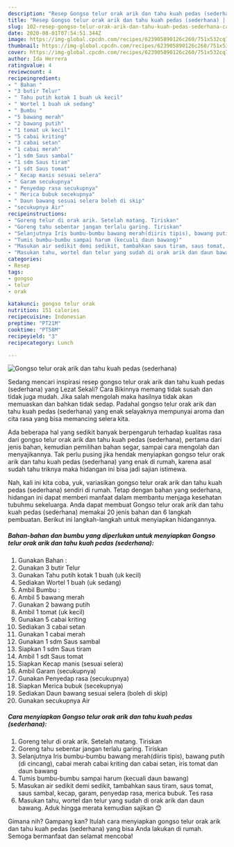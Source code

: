 ```yaml
---
description: "Resep Gongso telur orak arik dan tahu kuah pedas (sederhana) | Cara Masak Gongso telur orak arik dan tahu kuah pedas (sederhana) Yang Bisa Manjain Lidah"
title: "Resep Gongso telur orak arik dan tahu kuah pedas (sederhana) | Cara Masak Gongso telur orak arik dan tahu kuah pedas (sederhana) Yang Bisa Manjain Lidah"
slug: 102-resep-gongso-telur-orak-arik-dan-tahu-kuah-pedas-sederhana-cara-masak-gongso-telur-orak-arik-dan-tahu-kuah-pedas-sederhana-yang-bisa-manjain-lidah
date: 2020-08-01T07:54:51.344Z
image: https://img-global.cpcdn.com/recipes/623905890126c260/751x532cq70/gongso-telur-orak-arik-dan-tahu-kuah-pedas-sederhana-foto-resep-utama.jpg
thumbnail: https://img-global.cpcdn.com/recipes/623905890126c260/751x532cq70/gongso-telur-orak-arik-dan-tahu-kuah-pedas-sederhana-foto-resep-utama.jpg
cover: https://img-global.cpcdn.com/recipes/623905890126c260/751x532cq70/gongso-telur-orak-arik-dan-tahu-kuah-pedas-sederhana-foto-resep-utama.jpg
author: Ida Herrera
ratingvalue: 4
reviewcount: 4
recipeingredient:
- " Bahan "
- "3 butir Telur"
- " Tahu putih kotak 1 buah uk kecil"
- " Wortel 1 buah uk sedang"
- " Bumbu "
- "5 bawang merah"
- "2 bawang putih"
- "1 tomat uk kecil"
- "5 cabai kriting"
- "3 cabai setan"
- "1 cabai merah"
- "1 sdm Saus sambal"
- "1 sdm Saus tiram"
- "1 sdt Saus tomat"
- " Kecap manis sesuai selera"
- " Garam secukupnya"
- " Penyedap rasa secukupnya"
- " Merica bubuk secekupnya"
- " Daun bawang sesuai selera boleh di skip"
- "secukupnya Air"
recipeinstructions:
- "Goreng telur di orak arik. Setelah matang. Tiriskan"
- "Goreng tahu sebentar jangan terlalu garing. Tiriskan"
- "Selanjutnya Iris bumbu-bumbu bawang merah(diiris tipis), bawang putih (di cincang), cabai merah cabai kriting dan cabai setan, iris tomat dan daun bawang"
- "Tumis bumbu-bumbu sampai harum (kecuali daun bawang)"
- "Masukan air sedikit demi sedikit, tambahkan saus tiram, saus tomat, saus sambal, kecap, garam, penyedap rasa, merica bubuk. Tes rasa"
- "Masukan tahu, wortel dan telur yang sudah di orak arik dan daun bawang. Aduk hingga merata kemudian sajikan 😊"
categories:
- Resep
tags:
- gongso
- telur
- orak

katakunci: gongso telur orak 
nutrition: 151 calories
recipecuisine: Indonesian
preptime: "PT21M"
cooktime: "PT58M"
recipeyield: "3"
recipecategory: Lunch

---
```



![Gongso telur orak arik dan tahu kuah pedas (sederhana)](https://img-global.cpcdn.com/recipes/623905890126c260/751x532cq70/gongso-telur-orak-arik-dan-tahu-kuah-pedas-sederhana-foto-resep-utama.jpg)

Sedang mencari inspirasi resep gongso telur orak arik dan tahu kuah pedas (sederhana) yang Lezat Sekali? Cara Bikinnya memang tidak susah dan tidak juga mudah. Jika salah mengolah maka hasilnya tidak akan memuaskan dan bahkan tidak sedap. Padahal gongso telur orak arik dan tahu kuah pedas (sederhana) yang enak selayaknya mempunyai aroma dan cita rasa yang bisa memancing selera kita.

Ada beberapa hal yang sedikit banyak berpengaruh terhadap kualitas rasa dari gongso telur orak arik dan tahu kuah pedas (sederhana), pertama dari jenis bahan, kemudian pemilihan bahan segar, sampai cara mengolah dan menyajikannya. Tak perlu pusing jika hendak menyiapkan gongso telur orak arik dan tahu kuah pedas (sederhana) yang enak di rumah, karena asal sudah tahu triknya maka hidangan ini bisa jadi sajian istimewa.




Nah, kali ini kita coba, yuk, variasikan gongso telur orak arik dan tahu kuah pedas (sederhana) sendiri di rumah. Tetap dengan bahan yang sederhana, hidangan ini dapat memberi manfaat dalam membantu menjaga kesehatan tubuhmu sekeluarga. Anda dapat membuat Gongso telur orak arik dan tahu kuah pedas (sederhana) memakai 20 jenis bahan dan 6 langkah pembuatan. Berikut ini langkah-langkah untuk menyiapkan hidangannya.

<!--inarticleads1-->

##### Bahan-bahan dan bumbu yang diperlukan untuk menyiapkan Gongso telur orak arik dan tahu kuah pedas (sederhana):

1. Gunakan  Bahan :
1. Gunakan 3 butir Telur
1. Gunakan  Tahu putih kotak 1 buah (uk kecil)
1. Sediakan  Wortel 1 buah (uk sedang)
1. Ambil  Bumbu :
1. Ambil 5 bawang merah
1. Gunakan 2 bawang putih
1. Ambil 1 tomat (uk kecil)
1. Gunakan 5 cabai kriting
1. Sediakan 3 cabai setan
1. Gunakan 1 cabai merah
1. Gunakan 1 sdm Saus sambal
1. Siapkan 1 sdm Saus tiram
1. Ambil 1 sdt Saus tomat
1. Siapkan  Kecap manis (sesuai selera)
1. Ambil  Garam (secukupnya)
1. Gunakan  Penyedap rasa (secukupnya)
1. Siapkan  Merica bubuk (secekupnya)
1. Sediakan  Daun bawang sesuai selera (boleh di skip)
1. Gunakan secukupnya Air




<!--inarticleads2-->

##### Cara menyiapkan Gongso telur orak arik dan tahu kuah pedas (sederhana):

1. Goreng telur di orak arik. Setelah matang. Tiriskan
1. Goreng tahu sebentar jangan terlalu garing. Tiriskan
1. Selanjutnya Iris bumbu-bumbu bawang merah(diiris tipis), bawang putih (di cincang), cabai merah cabai kriting dan cabai setan, iris tomat dan daun bawang
1. Tumis bumbu-bumbu sampai harum (kecuali daun bawang)
1. Masukan air sedikit demi sedikit, tambahkan saus tiram, saus tomat, saus sambal, kecap, garam, penyedap rasa, merica bubuk. Tes rasa
1. Masukan tahu, wortel dan telur yang sudah di orak arik dan daun bawang. Aduk hingga merata kemudian sajikan 😊




Gimana nih? Gampang kan? Itulah cara menyiapkan gongso telur orak arik dan tahu kuah pedas (sederhana) yang bisa Anda lakukan di rumah. Semoga bermanfaat dan selamat mencoba!

